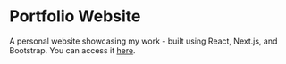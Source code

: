 # Portfolio Website

A personal website showcasing my work - built using React, Next.js, and Bootstrap. You can access it [here](www.alborzk.me).
